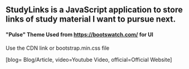 ## StudyLinks is a JavaScript application to store links of study material I want to pursue next.

#### "Pulse" Theme Used from https://bootswatch.com/ for UI

Use the CDN link or bootstrap.min.css file 

[blog= Blog/Article, video=Youtube Video, official=Official Website]




